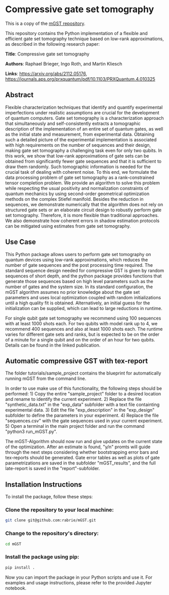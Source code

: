 # Compressive gate set tomography

This is a copy of the [mGST repository](https://github.com/rabrie/mGST/tree/main).

This repository contains the Python implementation of a flexible and efficient gate set tomography technique based on low-rank approximations, as described in the following research paper:

**Title**: Compressive gate set tomography

**Authors**: Raphael Brieger, Ingo Roth, and Martin Kliesch

**Links**: https://arxiv.org/abs/2112.05176, https://journals.aps.org/prxquantum/pdf/10.1103/PRXQuantum.4.010325

## Abstract
Flexible characterization techniques that identify and quantify experimental imperfections under realistic assumptions are crucial for the development of quantum computers. Gate set tomography is a characterization approach that simultaneously and self-consistently extracts a tomographic description of the implementation of an entire set of quantum gates, as well as the initial state and measurement, from experimental data. Obtaining such a detailed picture of the experimental implementation is associated with high requirements on the number of sequences and their design, making gate set tomography a challenging task even for only two qubits.
In this work, we show that low-rank approximations of gate sets can be obtained from significantly fewer gate sequences and that it is sufficient to draw them randomly. Such tomographic information is needed for the crucial task of dealing with coherent noise. To this end, we formulate the data processing problem of gate set tomography as a rank-constrained tensor completion problem. We provide an algorithm to solve this problem while respecting the usual positivity and normalization constraints of quantum mechanics by using second-order geometrical optimization methods on the complex Stiefel manifold. Besides the reduction in sequences, we demonstrate numerically that the algorithm does not rely on structured gate sets or an elaborate circuit design to robustly perform gate set tomography. Therefore, it is more flexible than traditional approaches. We also demonstrate how coherent errors in shadow estimation protocols can be mitigated using estimates from gate set tomography.

## Use Case
This Python package allows users to perform gate set tomography on quantum devices using low-rank approximations, which reduces the number of gate sequences and the post processing time required. The standard sequence design needed for compressive GST is given by random sequences of short depth, and the python package provides functions that generate those sequences based on high level parameters such as the number of gates and the system size. In its standard configuration, the mGST algorithm assumes no prior knowledge about the gate set parameters and uses local optimization coupled with random initializations until a high quality fit is obtained. Alternatively, an initial guess for the initialization can be supplied, which can lead to large reductions in runtime.

For single qubit gate set tomography we recommend using 100 sequences with at least 1000 shots each. For two qubits with model rank up to 4, we recommend 400 sequences and also at least 1000 shots each. The runtime varies for different gate sets and ranks, but is expected to be on the order of a minute for a single qubit and on the order of an hour for two qubits. Details can be found in the linked publication. 

## Automatic compressive GST with tex-report
The folder tutorials/sample_project contains the blueprint for automatically running mGST from the command line. 

In order to use make use of this functionality, the following steps should be performed:
    1) Copy the entire "sample_project" folder to a desired location and rename to identify the current experiment.
    2) Replace the file "synthetic_data.txt" in the "exp_data" subfolder with a text file containting experimental data.
    3) Edit the file "exp_description" in the "exp_design" subfolder to define the parameters in your experiment.
    4) Replace the file "sequences.csv" with the gate sequences used in your current experiment.
    5) Open a terminal in the main project folder and run the command "python3 run_mGST.py".

The mGST-Algorithm should now run and give updates on the current state of the optimization. After an estimate is found, "y/n" promts will guide through the next steps considering whether bootstrapping error bars and tex-reports should be generated. 
Gate error tables as well as plots of gate parametrizations are saved in the subfolder "mGST_results", and the full late-report is saved in the "report"-subfolder. 


## Installation Instructions
To install the package, follow these steps:

### Clone the repository to your local machine:
```bash
git clone git@github.com:rabrie/mGST.git
```

### Change to the repository's directory:
```bash
cd mGST
```

### Install the package using pip:
```bash
pip install .
```

Now you can import the package in your Python scripts and use it. For examples and usage instructions, please refer to the provided Jupyter notebook.